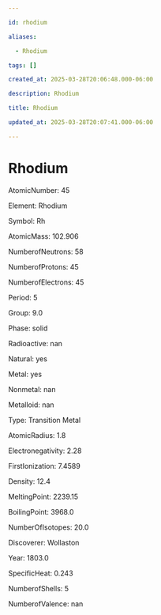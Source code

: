 ```yaml
---

id: rhodium

aliases:

  - Rhodium

tags: []

created_at: 2025-03-28T20:06:48.000-06:00

description: Rhodium

title: Rhodium

updated_at: 2025-03-28T20:07:41.000-06:00

---
```




# Rhodium

AtomicNumber: 45

Element: Rhodium

Symbol: Rh

AtomicMass: 102.906

NumberofNeutrons: 58

NumberofProtons: 45

NumberofElectrons: 45

Period: 5

Group: 9.0

Phase: solid

Radioactive: nan

Natural: yes

Metal: yes

Nonmetal: nan

Metalloid: nan

Type: Transition Metal

AtomicRadius: 1.8

Electronegativity: 2.28

FirstIonization: 7.4589

Density: 12.4

MeltingPoint: 2239.15

BoilingPoint: 3968.0

NumberOfIsotopes: 20.0

Discoverer: Wollaston

Year: 1803.0

SpecificHeat: 0.243

NumberofShells: 5

NumberofValence: nan


